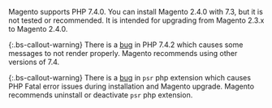 Magento supports PHP 7.4.0. You can install Magento 2.4.0 with 7.3, but it is not tested or recommended. It is intended for upgrading from Magento 2.3.x to Magento 2.4.0.

{:.bs-callout-warning}
There is a [bug](https://bugs.php.net/bug.php?id=79174) in PHP 7.4.2 which causes some messages to not render properly. Magento recommends using other versions of 7.4.

{:.bs-callout-warning}
There is a [bug](https://github.com/jbboehr/php-psr/issues/78) in `psr` php extension which causes PHP Fatal error issues during installation and Magento upgrade. Magento recommends uninstall or deactivate `psr` php extension.
